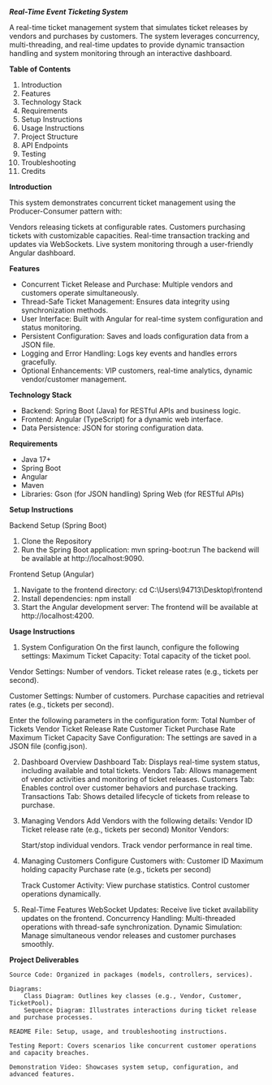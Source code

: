 **_Real-Time Event Ticketing System_**

A real-time ticket management system that simulates ticket releases by vendors and purchases by customers. The system leverages concurrency, multi-threading, and real-time updates to provide dynamic transaction handling and system monitoring through an interactive dashboard.


**Table of Contents**
1. Introduction
2. Features
3. Technology Stack
4. Requirements
5. Setup Instructions
6. Usage Instructions
7. Project Structure
8. API Endpoints
9. Testing
10. Troubleshooting
11. Credits


**Introduction**

This system demonstrates concurrent ticket management using the Producer-Consumer pattern with:

Vendors releasing tickets at configurable rates.
Customers purchasing tickets with customizable capacities.
Real-time transaction tracking and updates via WebSockets.
Live system monitoring through a user-friendly Angular dashboard.

**Features**

* Concurrent Ticket Release and Purchase: Multiple vendors and customers operate simultaneously. 
* Thread-Safe Ticket Management: Ensures data integrity using synchronization methods.
* User Interface: Built with Angular for real-time system configuration and status monitoring. 
* Persistent Configuration: Saves and loads configuration data from a JSON file.
* Logging and Error Handling: Logs key events and handles errors gracefully. 
* Optional Enhancements: VIP customers, real-time analytics, dynamic vendor/customer management.


**Technology Stack**

* Backend: Spring Boot (Java) for RESTful APIs and business logic.
* Frontend: Angular (TypeScript) for a dynamic web interface.
* Data Persistence: JSON for storing configuration data.


**Requirements**

* Java 17+ 
* Spring Boot 
* Angular 
* Maven
* Libraries:
          Gson (for JSON handling)
          Spring Web (for RESTful APIs)


**Setup Instructions**

Backend Setup (Spring Boot)

1. Clone the Repository
2. Run the Spring Boot application:
mvn spring-boot:run
The backend will be available at http://localhost:9090.


Frontend Setup (Angular)

1. Navigate to the frontend directory: cd C:\Users\94713\Desktop\frontend
2. Install dependencies: npm install
3. Start the Angular development server:
The frontend will be available at http://localhost:4200.


**Usage Instructions**

1. System Configuration
   On the first launch, configure the following settings:
Maximum Ticket Capacity: Total capacity of the ticket pool.

Vendor Settings:
Number of vendors.
Ticket release rates (e.g., tickets per second).

Customer Settings:
Number of customers.
Purchase capacities and retrieval rates (e.g., tickets per second).

Enter the following parameters in the configuration form:
     Total Number of Tickets
     Vendor Ticket Release Rate
     Customer Ticket Purchase Rate
     Maximum Ticket Capacity
Save Configuration: The settings are saved in a JSON file (config.json).

2. Dashboard Overview
   Dashboard Tab: Displays real-time system status, including available and total tickets.
   Vendors Tab: Allows management of vendor activities and monitoring of ticket releases.
   Customers Tab: Enables control over customer behaviors and purchase tracking.
   Transactions Tab: Shows detailed lifecycle of tickets from release to purchase.

3. Managing Vendors
   Add Vendors with the following details:
        Vendor ID
        Ticket release rate (e.g., tickets per second)
        Monitor Vendors:

    Start/stop individual vendors.
         Track vendor performance in real time.

4. Managing Customers
   Configure Customers with:
       Customer ID
       Maximum holding capacity
       Purchase rate (e.g., tickets per second)
   
   Track Customer Activity:
       View purchase statistics.
       Control customer operations dynamically.

5. Real-Time Features
   WebSocket Updates: Receive live ticket availability updates on the frontend.
   Concurrency Handling: Multi-threaded operations with thread-safe synchronization.
   Dynamic Simulation: Manage simultaneous vendor releases and customer purchases smoothly.


**Project Deliverables**

    Source Code: Organized in packages (models, controllers, services).

    Diagrams:
        Class Diagram: Outlines key classes (e.g., Vendor, Customer, TicketPool).
        Sequence Diagram: Illustrates interactions during ticket release and purchase processes.

    README File: Setup, usage, and troubleshooting instructions.

    Testing Report: Covers scenarios like concurrent customer operations and capacity breaches.

    Demonstration Video: Showcases system setup, configuration, and advanced features.





